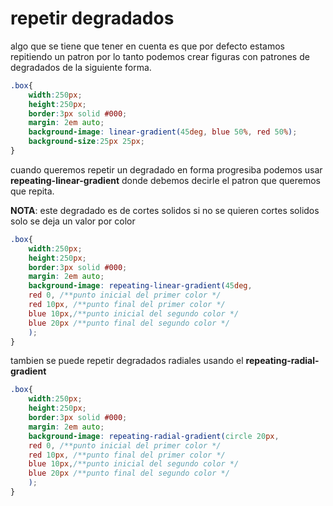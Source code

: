 # repetir degradados

algo que se tiene que tener en cuenta es que por defecto estamos repitiendo un patron por lo tanto podemos crear figuras con patrones de degradados de la siguiente forma.

```css
.box{
    width:250px;
    height:250px;
    border:3px solid #000;
    margin: 2em auto;
    background-image: linear-gradient(45deg, blue 50%, red 50%);
    background-size:25px 25px;
}
```

cuando queremos repetir un degradado en forma progresiba podemos usar **repeating-linear-gradient** donde debemos decirle el patron que queremos que repita.

**NOTA**: este degradado es de cortes solidos si no se quieren cortes solidos solo se deja un valor por color
```css
.box{
    width:250px;
    height:250px;
    border:3px solid #000;
    margin: 2em auto;
    background-image: repeating-linear-gradient(45deg, 
    red 0, /**punto inicial del primer color */
    red 10px, /**punto final del primer color */
    blue 10px,/**punto inicial del segundo color */
    blue 20px /**punto final del segundo color */
    );
}
```

tambien se puede repetir degradados radiales usando el **repeating-radial-gradient**

```css
.box{
    width:250px;
    height:250px;
    border:3px solid #000;
    margin: 2em auto;
    background-image: repeating-radial-gradient(circle 20px, 
    red 0, /**punto inicial del primer color */
    red 10px, /**punto final del primer color */
    blue 10px,/**punto inicial del segundo color */
    blue 20px /**punto final del segundo color */
    );
}
```